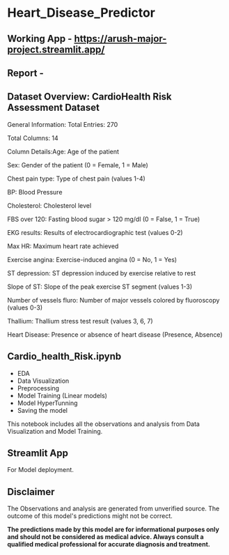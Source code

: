 # Heart_Disease_Predictor
## Working App - https://arush-major-project.streamlit.app/
## Report - 

## Dataset Overview: CardioHealth Risk Assessment Dataset
General Information: Total Entries: 270

Total Columns: 14

Column Details:Age: Age of the patient

Sex: Gender of the patient (0 = Female, 1 = Male)

Chest pain type: Type of chest pain (values 1-4)

BP: Blood Pressure

Cholesterol: Cholesterol level

FBS over 120: Fasting blood sugar > 120 mg/dl (0 = False, 1 = True)

EKG results: Results of electrocardiographic test (values 0-2)

Max HR: Maximum heart rate achieved

Exercise angina: Exercise-induced angina (0 = No, 1 = Yes)

ST depression: ST depression induced by exercise relative to rest

Slope of ST: Slope of the peak exercise ST segment (values 1-3)

Number of vessels fluro: Number of major vessels colored by fluoroscopy (values 0-3)

Thallium: Thallium stress test result (values 3, 6, 7)

Heart Disease: Presence or absence of heart disease (Presence, Absence)


## Cardio_health_Risk.ipynb

* EDA
* Data Visualization
* Preprocessing
* Model Training (Linear models)
* Model HyperTunning
* Saving the model

This notebook includes all the observations and analysis from Data Visualization and Model Training.


## Streamlit App

For Model deployment.
## Disclaimer

The Observations and analysis are generated from unverified source. The outcome of this model's predictions might not be correct.

**The predictions made by this model are for informational purposes only and should not be considered as medical advice. Always consult a qualified medical professional for accurate diagnosis and treatment.**

